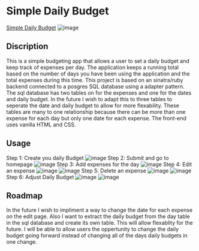 # Simple Daily Budget
[Simple Daily Budget](https://aahull08-daily-budget.herokuapp.com/daily_budget)
![image](https://user-images.githubusercontent.com/12583065/158086476-a533be90-f41b-4b64-8ec8-ba816552a05f.png)

## Discription
This is a simple budgeting app that allows a user to set a daily budget and keep track of expenses per day. The application keeps a running total based on the number of days you have been using the application and the total expenses during this time. 
This project is based on an sinatra/ruby backend connected to a posgres SQL database using a adapter pattern. The sql database has two tables on for the expenses and one for the dates and daily budget. In the future I wish to adapt this to three tables to seperate the date and daily budget to allow for more flexability. These tables are many to one relationship because there can be more than one expense for each day but only one date for each expense. 
The front-end uses vanilla HTML and CSS.

## Usage
Step 1: Create you daily Budget
![image](https://user-images.githubusercontent.com/12583065/158086616-4e764bdc-f75d-4bab-87a8-58c262a3f89a.png)
Step 2: Submit and go to homepage
![image](https://user-images.githubusercontent.com/12583065/158086643-9051192a-12f1-4fff-befa-4bd7fff0fbcd.png)
Step 3: Add expenses for the day
![image](https://user-images.githubusercontent.com/12583065/158086681-e75c8f84-0e50-4e21-ac15-431ae1d51e90.png)
Step 4: Edit an expense
![image](https://user-images.githubusercontent.com/12583065/158086735-2ea2e946-2788-40fe-8758-c74e198d6116.png)
![image](https://user-images.githubusercontent.com/12583065/158086765-6ad23502-739b-45ba-a6a5-f0ff8a1ebe1d.png)
Step 5: Delete an expense
![image](https://user-images.githubusercontent.com/12583065/158086810-ffe1bdd1-2c08-4ccb-8cb6-b9e6a87192e4.png)
![image](https://user-images.githubusercontent.com/12583065/158086830-53ccafd3-2ea6-4f37-b8ee-c4b2646f5c77.png)
Step 6: Adjust Daily Budget
![image](https://user-images.githubusercontent.com/12583065/158086869-3ced15ec-03a2-474c-a532-55ac54c6873b.png)
![image](https://user-images.githubusercontent.com/12583065/158086906-22ad8a5f-e4dd-47ec-8954-7f009292213c.png)

## Roadmap
In the future I wish to impliment a way to change the date for each expense on the edit page. Also I want to extract the daily budget from the day table in the sql database and create its own table. This will allow flexablity for the future. I will be able to allow users the oppertunity to change the daily budget going forward instead of changing all of the days daily budgets in one change.
